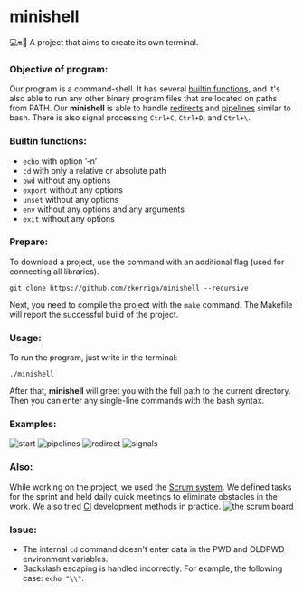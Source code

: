 # minishell
💻🔛🙇 A project that aims to create its own terminal.

### Objective of program:
Our program is a command-shell. It has several [builtin functions](#builtins-functions), and it's also able to run any other binary program files that are located on paths from PATH. Our **minishell** is able to handle [redirects](https://www.gnu.org/software/bash/manual/html_node/Redirections.html) and [pipelines](https://www.gnu.org/software/bash/manual/html_node/Pipelines.html) similar to bash. There is also signal processing `Ctrl+C`, `Ctrl+D`, and `Ctrl+\`.

### Builtin functions:
* `echo` with option ’-n’
* `cd` with only a relative or absolute path
* `pwd` without any options
* `export` without any options
* `unset` without any options
* `env` without any options and any arguments
* `exit` without any options

### Prepare:
To download a project, use the command with an additional flag (used for connecting all libraries).
```
git clone https://github.com/zkerriga/minishell --recursive
```
Next, you need to compile the project with the `make` command. The Makefile will report the successful build of the project.

### Usage:
To run the program, just write in the terminal:
```
./minishell
```
After that, **minishell** will greet you with the full path to the current directory. Then you can enter any single-line commands with the bash syntax.

### Examples:
![start](https://github.com/zkerriga/minishell/blob/master/extra/start.gif)
![pipelines](https://github.com/zkerriga/minishell/blob/master/extra/pipelines.gif)
![redirect](https://github.com/zkerriga/minishell/blob/master/extra/redirect.gif)
![signals](https://github.com/zkerriga/minishell/blob/master/extra/signals.gif)

### Also:
While working on the project, we used the [Scrum system](https://en.wikipedia.org/wiki/Scrum_(software_development)). We defined tasks for the sprint and held daily quick meetings to eliminate obstacles in the work. We also tried [CI](https://en.wikipedia.org/wiki/Continuous_integration) development methods in practice.
![the scrum board](https://github.com/zkerriga/minishell/blob/master/extra/the_scrum_board.png)


### Issue:
* The internal `cd` command doesn't enter data in the PWD and OLDPWD environment variables.
* Backslash escaping is handled incorrectly. For example, the following case: `echo "\\"`.
